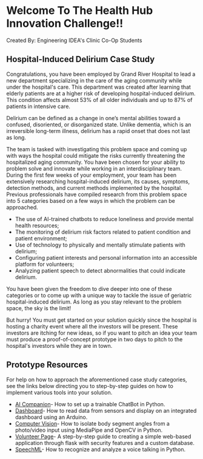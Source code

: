 # Welcome To The Health Hub Innovation Challenge!!
Created By: Engineering IDEA's Clinic Co-Op Students

## Hospital-Induced Delirium Case Study
Congratulations, you have been employed by Grand River Hospital to lead a new department specializing in the care of the aging community while under the hospital's care. This department was created after learning that elderly patients are at a higher risk of developing hospital-induced delirium. This condition affects almost 53% of all older individuals and up to 87% of patients in intensive care. 

Delirium can be defined as a change in one’s mental abilities toward a confused, disoriented, or disorganized state. Unlike dementia, which is an irreversible long-term illness, delirium has a rapid onset that does not last as long.

The team is tasked with investigating this problem space and coming up with ways the hospital could mitigate the risks currently threatening the hospitalized aging community. You have been chosen for your ability to problem solve and innovate while working in an interdisciplinary team. During the first few weeks of your employment, your team has been extensively researching hospital-induced delirium, its causes, symptoms, detection methods, and current methods implemented by the hospital. Previous professionals have compiled research from this problem space into 5 categories based on a few ways in which the problem can be approached.
* The use of AI-trained chatbots to reduce loneliness and provide mental health resources;
* The monitoring of delirium risk factors related to patient condition and patient environment;
* Use of technology to physically and mentally stimulate patients with delirium;
* Configuring patient interests and personal information into an accessible platform for volunteers;
* Analyzing patient speech to detect abnormalities that could indicate delirium.

You have been given the freedom to dive deeper into one of these categories or to come up with a unique way to tackle the issue of geriatric hospital-induced delirium. As long as you stay relevant to the problem space, the sky is the limit!

But hurry! You must get started on your solution quickly since the hospital is hosting a charity event where all the investors will be present. These investors are itching for new ideas, so if you want to pitch an idea your team must produce a proof-of-concept prototype in two days to pitch to the hospital's investors while they are in town.

## Prototype Resources
For help on how to approach the aforementioned case study categories, see the links below directing you to step-by-step guides on how to implement various tools into your solution.
* [AI Companion](https://github.com/IdeasClinicUWaterloo/InnovationChallange_Guides/tree/main/AI_Companion/GUIDE.md)- How to set up a trainable ChatBot in Python.
* [Dashboard](https://github.com/IdeasClinicUWaterloo/InnovationChallange_Guides/tree/main/Dashboard/GUIDE.md)- How to read data from sensors and display on an integrated dashboard using an Arduino.
* [Computer Vision](https://github.com/IdeasClinicUWaterloo/InnovationChallange_Guides/tree/main/Computer_Vision/GUIDE.md)- How to isolate body segment angles from a photo/video input using MediaPipe and OpenCV in Python.
* [Volunteer Page](https://github.com/IdeasClinicUWaterloo/InnovationChallange_Guides/tree/main/Volunteer_Page/GUIDE.md)-  A step-by-step guide to creating a simple web-based application through flask with security features and a custom database.
* [SpeechML](https://github.com/IdeasClinicUWaterloo/InnovationChallange_Guides/tree/main/Volunteer_Page/GUIDE.md)- How to recognize and analyze a voice talking in Python.
